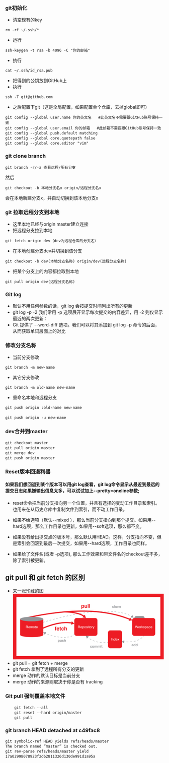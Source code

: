 ### git初始化
+ 清空现有的key
```
rm -rf ~/.ssh/*
```
+ 运行
```
ssh-keygen -t rsa -b 4096 -C "你的邮箱"
```
+ 执行
```
cat ~/.ssh/id_rsa.pub
```
+ 把得到的公钥放到GitHub上
+ 执行
```
ssh -T git@github.com
```
+ 之后配置下git（这是全局配置，如果配置单个仓库，去掉global即可）
```
git config --global user.name 你的英文名   #此英文名不需要跟GitHub账号保持一致                                                
git config --global user.email 你的邮箱   #此邮箱不需要跟GitHub账号保持一致                                                   
git config --global push.default matching
git config --global core.quotepath false
git config --global core.editor "vim"

```

### git clone branch

```
git branch -r/-a 查看远程/所有分支
```
然后
```
git checkout -b 本地分支名x origin/远程分支名x
```
会在本地新建分支x，并自动切换到该本地分支x

### git 拉取远程分支到本地
+ 这里本地已经与origin master建立连接
+ 把远程分支拉到本地
```
git fetch origin dev（dev为远程仓库的分支名）
```
+ 在本地创建分支dev并切换到该分支
```
git checkout -b dev(本地分支名称) origin/dev(远程分支名称)
```
+ 把某个分支上的内容都拉取到本地
```
git pull origin dev(远程分支名称)
```


### Git log
+ 默认不用任何参数的话，git log 会按提交时间列出所有的更新
+ git log -p -2 我们常用 -p 选项展开显示每次提交的内容差异，用 -2 则仅显示最近的两次更新：
+ Git 提供了 --word-diff 选项。我们可以将其添加到 git log -p 命令的后面，从而获取单词层面上的对比



### 修改分支名称

+ 当前分支修改

```
git branch -m new-name
```
+ 其它分支修改

```
git branch -m old-name new-name
```

+ 重命名本地和远程分支

```
git push origin :old-name new-name

git push origin -u new-name
```

### dev合并到master

```
git checkout master
git pull origin master
git merge dev
git push origin master

```


### Reset版本回退利器
#### 如果我们想回退到某个版本可以用git log查看，git log命令显示从最近到最远的提交日志如果嫌输出信息太多，可以试试加上--pretty=oneline参数;

* reset命令把当前分支指向另一个位置，并且有选择的变动工作目录和索引。也用来在从历史仓库中复制文件到索引，而不动工作目录。

* 如果不给选项（默认--mixed ），那么当前分支指向到那个提交。如果用--hard选项，那么工作目录也更新，如果用--soft选项，那么都不变。

* 如果没有给出提交点的版本号，那么默认用HEAD。这样，分支指向不变，但是索引会回滚到最后一次提交，如果用--hard选项，工作目录也同样。

* 如果给了文件名(或者 -p选项), 那么工作效果和带文件名的checkout差不多，除了索引被更新。

## git pull 和 git fetch 的区别
- 来一张珍藏的图
 ![](./img/git_pull.jpg)
- git pull = git fetch + merge
- git fetch 拿到了远程所有分支的更新
- merge 动作的默认目标是当前分支
- merge 动作的来源则取决于你是否有 tracking



### Git pull 强制覆盖本地文件

```
    git fetch --all  
    git reset --hard origin/master 
    git pull
```

### git branch HEAD detached at c49fac8

```
git symbolic-ref HEAD yields refs/heads/master
The branch named “master” is checked out.
git rev-parse refs/heads/master yield 17a02998078923f2d62811326d130de991d1a95a

```





